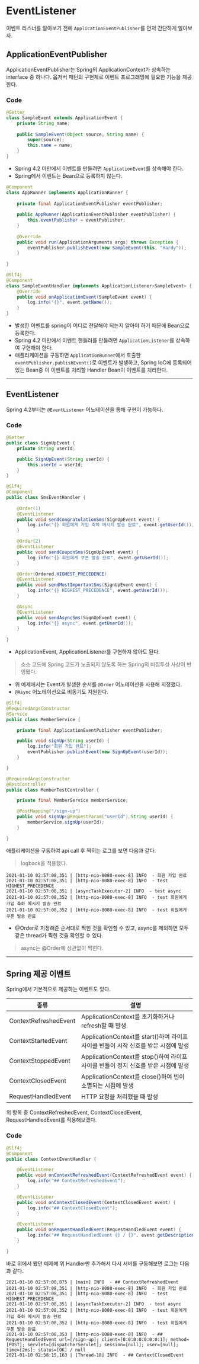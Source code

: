 # EventListener
이벤트 리스너를 알아보기 전에 ```ApplicationEventPublisher```를 먼저 간단하게 알아보자.

## ApplicationEventPublisher
ApplicationEventPublisher는 Spring의 ApplicationContext가 상속하는 interface 중 하나다. 
옵저버 패턴의 구현체로 이벤트 프로그래밍에 필요한 기능을 제공한다.

### Code
```java
@Getter
class SampleEvent extends ApplicationEvent {
    private String name;
    
    public SampleEvent(Object source, String name) {
        super(source);
        this.name = name;
    }
}
```
* Spring 4.2 미만에서 이벤트를 만들려면 ```ApplicationEvent```를 상속해야 한다.
* Spring에서 이벤트는 Bean으로 등록하지 않는다.

```java
@Component
class AppRunner implements ApplicationRunner {
    
    private final ApplicationEventPublisher eventPublisher;
    
    public AppRunner(ApplicationEventPublisher eventPublisher) {
        this.eventPublisher = eventPublisher;
    }
    
    @Override
    public void run(ApplicationArguments args) throws Exception {
        eventPublisher.publishEvent(new SampleEvent(this, "Hardy"));
    }
    
}
```
```java
@Slf4j
@Component
class SampleEventHandler implements ApplicationListener<SampleEvent> {
    @Override
    public void onApplicationEvent(SampleEvent event) {
        log.info("{}", event.getName());
    }
}
```
* 발생한 이벤트를 spring이 어디로 전달해야 되는지 알아야 하기 때문에 Bean으로 등록한다.
* Spring 4.2 미만에서 이벤트 핸들러를 만들려면 ```ApplicationListener```를 상속하여 구현해야 한다.
* 애플리케이션을 구동하면 ```ApplicationRunner```에서 호출한 ```eventPublisher.publishEvent()```로 이벤트가 발생하고, 
Spring IoC에 등록되어 있는 Bean중 이 이벤트를 처리할 Handler Bean이 이벤트를 처리한다.
  
---

## EventListener
Spring 4.2부터는 ```@EventListener``` 어노테이션을 통해 구현이 가능하다.

### Code
```java
@Getter
public class SignUpEvent {
    private String userId;

    public SignUpEvent(String userId) {
        this.userId = userId;
    }
}
```
```java
@Slf4j
@Component
public class SmsEventHandler {
    
    @Order(1)
    @EventListener
    public void sendCongratulationSms(SignUpEvent event) {
        log.info("{} 회원에게 가입 축하 메시지 발송 완료", event.getUserId());
    }

    @Order(2)
    @EventListener
    public void sendCouponSms(SignUpEvent event) {
        log.info("{} 회원에게 쿠폰 발송 완료", event.getUserId());
    }

    @Order(Ordered.HIGHEST_PRECEDENCE)
    @EventListener
    public void sendMostImportantSms(SignUpEvent event) {
        log.info("{} HIGHEST_PRECEDENCE", event.getUserId());
    }

    @Async
    @EventListener
    public void sendAsyncSms(SignUpEvent event) {
        log.info("{} async", event.getUserId());
    }
    
}
```
* ApplicationEvent, ApplicationListener를 구현하지 않아도 된다.
> 소스 코드에 Spring 코드가 노출되지 않도록 하는 Spring의 비침투성 사상이 반영됐다.
* 위 예제에서는 Event가 발생한 순서를 ```@Order``` 어노테이션을 사용해 지정했다.
* ```@Async``` 어노테이션으로 비동기도 지원한다.

```java
@Slf4j
@RequiredArgsConstructor
@Service
public class MemberService {

    private final ApplicationEventPublisher eventPublisher;

    public void signUp(String userId) {
        log.info("회원 가입 완료");
        eventPublisher.publishEvent(new SignUpEvent(userId));
    }

}
```
```java
@RequiredArgsConstructor
@RestController
public class MemberTestController {

    private final MemberService memberService;

    @PostMapping("/sign-up")
    public void signUp(@RequestParam("userId") String userId) {
        memberService.signUp(userId);
    }

}
```
애플리케이션을 구동하여 api call 후 찍히는 로그를 보면 다음과 같다.
> logback을 적용했다.
```
2021-01-10 02:57:08,351 | [http-nio-8080-exec-8] INFO  - 회원 가입 완료
2021-01-10 02:57:08,351 | [http-nio-8080-exec-8] INFO  - test HIGHEST_PRECEDENCE
2021-01-10 02:57:08,351 | [asyncTaskExecutor-2] INFO  - test async
2021-01-10 02:57:08,352 | [http-nio-8080-exec-8] INFO  - test 회원에게 가입 축하 메시지 발송 완료
2021-01-10 02:57:08,352 | [http-nio-8080-exec-8] INFO  - test 회원에게 쿠폰 발송 완료
```
* @Order로 지정해준 순서대로 찍힌 것을 확인할 수 있고, async를 제외하면 모두 같은 thread가 찍힌 것을 확인할 수 있다. 
> async는 @Order에 상관없이 찍힌다.

---

## Spring 제공 이벤트
Spring에서 기본적으로 제공하는 이벤트도 있다.

종류 | 설명
----|----
ContextRefreshedEvent | ApplicationContext를 초기화하거나 refresh할 때 발생
ContextStartedEvent | ApplicationContext를 start()하여 라이프 사이클 빈들이 시작 신호를 받은 시점에 발생
ContextStoppedEvent | ApplicationContext를 stop()하여 라이프 사이클 빈들이 정지 신호를 받은 시점에 발생
ContextClosedEvent | ApplicationContext를 close()하여 빈이 소멸되는 시점에 발생
RequestHandledEvent | HTTP 요청을 처리했을 때 발생

위 항목 중 ContextRefreshedEvent, ContextClosedEvent, RequestHandledEvent를 적용해보겠다.

### Code
```java
@Slf4j
@Component
public class ContextEventHandler {

    @EventListener
    public void onContextRefreshedEvent(ContextRefreshedEvent event) {
        log.info("## ContextRefreshedEvent");
    }

    @EventListener
    public void onContextClosedEvent(ContextClosedEvent event) {
        log.info("## ContextClosedEvent");
    }

    @EventListener
    public void onRequestHandledEvent(RequestHandledEvent event) {
        log.info("## RequestHandledEvent {} / {}", event.getDescription(), event.getFailureCause());
    }

}
```
바로 위에서 봤던 예제에 위 Handler만 추가해서 다시 서버를 구동해보면 로그는 다음과 같다.
```
2021-01-10 02:57:00,875 | [main] INFO  - ## ContextRefreshedEvent
2021-01-10 02:57:08,351 | [http-nio-8080-exec-8] INFO  - 회원 가입 완료
2021-01-10 02:57:08,351 | [http-nio-8080-exec-8] INFO  - test HIGHEST_PRECEDENCE
2021-01-10 02:57:08,351 | [asyncTaskExecutor-2] INFO  - test async
2021-01-10 02:57:08,352 | [http-nio-8080-exec-8] INFO  - test 회원에게 가입 축하 메시지 발송 완료
2021-01-10 02:57:08,352 | [http-nio-8080-exec-8] INFO  - test 회원에게 쿠폰 발송 완료
2021-01-10 02:57:08,353 | [http-nio-8080-exec-8] INFO  - ## RequestHandledEvent url=[/sign-up]; client=[0:0:0:0:0:0:0:1]; method=[POST]; servlet=[dispatcherServlet]; session=[null]; user=[null]; time=[2ms]; status=[OK] / null
2021-01-10 02:58:15,163 | [Thread-18] INFO  - ## ContextClosedEvent
```
